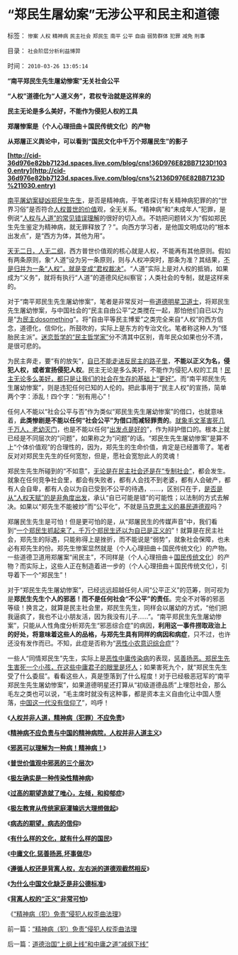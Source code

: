 # “郑民生屠幼案”无涉公平和民主和道德

标签： `惨案` `人权` `精神病` `民主社会` `郑民生` `南平` `公平` `自由` `弱势群体` `犯罪` `减免` `刑事` 

目录： `社会阶层分析利益博羿`

时间： `2010-03-26 13:05:14`

**“南平郑民生先生屠幼惨案”无关社会公平**

**“人权”道德化为“人道义务”，君权专治就是这样来的**

**民主无论是多么美好，不能作为侵犯人权的工具**

**郑屠惨案是（个人心理扭曲＋国民传统文化）的产物**

**从郑屠正义舆论中，可以看到“国民文化中千万个郑屠民生”的影子**

**[http://cid-36d976e82bb7123d.spaces.live.com/blog/cns!36D976E82BB7123D!1030.entry](http://cid-36d976e82bb7123d.spaces.live.com/blog/cns%2136D976E82BB7123D%211030.entry)**

[南平屠幼案疑凶郑民生先生](../../../2010/3/24/再辩人权人道之精神病不应免责.md)，是否是精神病，于笔者探讨有关精神病犯罪的的“世界习俗”是否符合[人权普世的价值](../../../2009/10/17/人的利益包括所有排他的权益.md)观，全无关系。“精神病”和“未成年人”犯罪，是例说“[人权与人道”的常见错误理解](../../../2009/7/8/给特权卫士讲普价之人权和人道.md)的很好的切入点。不妨把问题转义为“假如郑民生先生鉴定为精神病，就无罪释放了？”。向西方学习者，是他国文明成功的“根本出发点”，是“西方为体，其他为用”。

[天无二日，人无二纲](../../../2009/10/29/伟大的思想家亚当斯密的迷惑.md)，西方普世价值观的核心就是人权，不能再有其他原则。假如有两条原则，象“人道”设为另一条原则，则与人权冲突时，那条为准？其结果，[不是归并为一条“人权”，就是变成“君权裁决”](../../../2009/3/25/中国式诡辩：疑证从有，君权裁决.md)。“人道”实际上是对人权的抵销，如果成为“义务”，就将有执行“人道”的道德风纪纠察官；人类社会的专制，就是这样来的。

对于“南平郑民生先生屠幼惨案”，笔者是非常反对一些[道德明星卫道士](http://blog.sina.com.cn/s/blog_5563a64d0100fq0d.html)，将郑民生先生屠幼惨案，与中国社会的“民主自由公平”之类搅在一起，那怕他们自已以为是“[为民主dosomething](../../../2010/1/10/民主事业无非人人DOSOMETIHG.md)”。将“自由平等民主博爱”之类完全来自“人权”的西方信念，道德化，信仰化，所鼓吹的，实际上是东方的专治文化。笔者称这种人为“怪胎民主派”。[迷恋哲学的“民主哲学家”](../../../2010/2/3/迷恋哲学不是邪恶的，就是没用的.md)分不清其中区别，青年民众如果也分不清，是很可悲的。

为民主奔走，要“有的放矢”，[自已不能走进反民主的路子里](../../../2010/3/2/“反科学反民主的敌人”可能只是普通“人”.md)，**不能以正义为名，侵犯人权，或者宣扬侵犯人权**。民主无论是多么美好，不能作为侵犯人权的工具！[民主无论多么美好，都只是让我们的社会在生存的基础上“更好”](http://blog.sina.com.cn/s/blog_5563a64d0100dfvx.html)。而“南平郑民生先生屠幼惨案”，则是违犯任何已知的人伦的。把此事用于“民主人权”的宣扬，简单两个字：添乱！四个字：“别有用心”！

任何人不能以“社会公平与否”作为类似“郑民生先生屠幼惨案”的借口，也就意味着，**此类惨剧是不能以任何“社会公平”为借口而减轻罪责的**。[就象毛文革害死几千万人，老幼灭门](../../../2009/11/12/小农意识的暴力倾向和文革.md)，也是不能以任何“[出发点是好的](../../../2009/9/23/孟荀人之初善恶之争及“行之初意本善”.md)”，作为辩护借口的。根本上就已经是不同层次的“问题”，如果称之为“问题”的话。“郑民生先生屠幼惨案”是算不上“个体价值观”的合理性的，因为，郑先生的生命价值，肯定是已经置零了。笔者反对对郑民生先生的任何宽恕，但是，愿社会宽恕此人的灵魂！

郑民生先生所碰到的“不如意”，[无论是在民主社会还是在“专制社会”](../../../2009/10/30/资本主义和公民主义，和社会特权.md)，都会发生。就象在任何竞争社会里，都会有失败者，都有人会找不到老婆，都有人会破产，都有人会自卑，都有人会以为自已受到不公平的待遇，……，区别只在于，[是否是从“人权天赋”的是非角度出发](../../../2009/8/23/为什么“世风日下，人心不古”？.md)，承认“自已可能是错”的可能性；以法制的方式去解决。如果以“郑先生不能被炒”而“公平化”，不就是[马克思主义的暴民道德观](http://blog.sina.com.cn/s/blog_5563a64d0100gvob.html)吗？

郑屠民生先生是可怕！但是更可怕的是，从“郑屠民生的传媒声音”中，我们看到“[一个郑民生抓起来了，千万个郑民生还以为自已是正义的](../../../2009/11/14/正义感也可以变得非常可怕.md)”！就算是在民主社会，郑先生的际遇，只能称得上是挫折，而不能说是“弱势”，就象社会保障，也未必有郑先生的份。郑先生惨案显然就是（个人心理扭曲＋国民传统文化）的产物。一些道德卫道用郑屠案“闹民主”，不同样是（个人心理扭曲＋[国民传统文化](../../../2009/7/11/以传统文化对抗普世价值观是形同自杀.md)）的产物？而实际上，这些人正在制造着进一步的（个人心理扭曲＋国民传统文化），引导着下一个“郑民生”！

对于“郑民生先生屠幼惨案”，已经远远超越任何人间“公平正义”的范筹，则可视为是**郑民生先生个人的邪恶！而不是任何社会“不公平”的责任**。完全不对等的邪恶等级！换言之，就算是民主社会里，郑民生先生，同样会以屠幼的方式，“他们把我逼疯了，我也不让小朋友活，因为我没有儿子……”。“南平郑民生先生屠幼惨案”，只能从人性角度分析郑先生“邪恶综合症”的病因，**利用这一事件捞取政治上的好处，将意味着这些人的品格，与郑先生具有同样的病因和病症**，只不过，也许还没有发作而已。不知，此症是否称为“[恶性小农意识综合症](../../../2010/3/11/小农意识就是不尊重产权并且损人不利已的行为动机.md)”？

一些人“同情郑民生”先生，实际上是[恶性中庸传染病](../../../2010/1/13/中庸者不可能是民主人.md)的表现，[惩善扬恶。郑民生先生害死一个小孩，在这些中庸君子的眼里是坏人](../../../2009/8/24/中庸枉法,惩善扬恶,坏事做尽.md)；如果害死九个，就“郑民生先生受了什么委屈”。看看这些人，真是堕落到了什么程度！对于已经极恶冠军的“南平郑民生先生屠幼惨案”，如果道德明星还打算从“初级道德品质”上埋怨社会，那么毛左之类也可以说，“毛主席时就没有这种事，都是资本主义自由化让中国人堕落，[中国这一代没有信仰了](../../../2009/4/11/大学无书：中国信仰缺失是一个伪命题.md)”，呜呼！

《[**人权并非人道，精神病（犯罪）不应免责**](../../../2010/3/24/再辩人权人道之精神病不应免责.md)》

《[**精神病不应负责与中国的精神病院，人权并非人道主义**](../../../2009/6/6/上访，精神病院，人权和人道主义.md)》

《[**邪恶可以理解为一种病！精神病！**](../../../2010/2/10/邪恶也许只是一种病！有病！.md)》

《[**普世价值观中邪恶的三个层次**](../../../2010/1/30/邪恶的三个层次.md)》

《[**极左确实是一种传染性精神病**](../../../2009/10/7/极左是一种传染性精神病.md)》

《[**过高的期望造就了唯心，左倾，和抑郁症**](../../../2009/8/29/过高的期望造就了唯心，左倾，和乌托邦.md)》

《[**极左教育从传统家庭灌输远大理想做起**](http://blog.sina.com.cn/s/blog_5563a64d0100f6wx.html)》

《[**病态的期望，病态的信仰**](../../../2009/10/7/病态的期望，病态的信仰.md)》

《[**有什么样的文化，就有什么样的国民**](../../../2009/12/31/有什么样的文化，就有什么样的国民.md)》

《[**中庸文化,惩善扬恶,坏事做尽**](../../../2009/8/24/中庸枉法,惩善扬恶,坏事做尽.md)》

《[**遵循人权还是背离人权，左右派的道德观截然相反**](../../../2009/10/9/完全相反的是非标准.md)》

《[**为什么中国文化缺乏是非公德标准**](../../../2009/8/23/为什么“世风日下，人心不古”？.md)》

《[**背离人权的“正义”非常可怕**](../../../2009/11/14/正义感也可以变得非常可怕.md)》

《[“精神病（犯）免责”侵犯人权歪曲法理](../../../2010/3/26/“精神病（犯）免责”侵犯人权歪曲法理.md)》



前一篇：[“精神病（犯）免责”侵犯人权歪曲法理](../../../2010/3/26/“精神病（犯）免责”侵犯人权歪曲法理.md)

后一篇：[道德治国“上纲上线”和中庸之道“减纲下线”](../../../2010/3/26/道德治国“上纲上线”和中庸之道“减纲下线”.md)